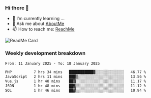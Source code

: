 ### Hi there 👋

- 🌱 I’m currently learning ...
- 💬 Ask me about [AboutMe](https://www.itzcy.com/about)
- 📫 How to reach me: [ReachMe](https://www.itzcy.com/about)

![ReadMe Card](https://github-readme-stats-ten-gilt.vercel.app/api?username=SuperChenYun&show_icons=true&title_color=fff&icon_color=79ff97&text_color=9f9f9f&bg_color=151515&hide_border=true)

### Weekly development breakdown
<!--START_SECTION:waka-->

```txt
From: 11 January 2025 - To: 18 January 2025

PHP          7 hrs 34 mins   ███████████▓░░░░░░░░░░░░░   46.77 %
JavaScript   2 hrs 11 mins   ███▒░░░░░░░░░░░░░░░░░░░░░   13.56 %
Vue.js       1 hr 48 mins    ██▓░░░░░░░░░░░░░░░░░░░░░░   11.17 %
JSON         1 hr 48 mins    ██▓░░░░░░░░░░░░░░░░░░░░░░   11.12 %
SQL          1 hr 46 mins    ██▓░░░░░░░░░░░░░░░░░░░░░░   10.94 %
```

<!--END_SECTION:waka-->
